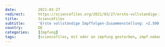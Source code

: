```yaml
---
date:          2021-03-27
redirect:      https://sciencefiles.org/2021/03/27/erste-vollstandige-impffolgen-zusammenstellung-2-500-tote-nach-impfung-mit-bnt162b2-comirnaty-nebenwirkungen-fullen-124-seiten/
title:         ScienceFiles
subtitle:      'Erste vollständige Impffolgen-Zusammenstellung: >2.500 Tote nach Impfung mit BNT162b2/Comirnaty: Nebenwirkungen füllen 124 Seiten !'
country:       DE
categories:    [Impfung]
tags:          [sciencefiles, mit oder an impfung gestorben, impf-nebenwirkungen]
---
```


